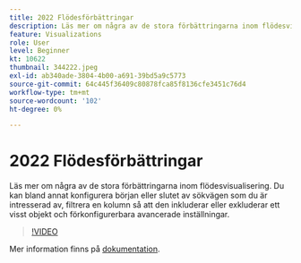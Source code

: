 ```yaml
---
title: 2022 Flödesförbättringar
description: Läs mer om några av de stora förbättringarna inom flödesvisualisering. Du kan bland annat konfigurera början eller slutet av sökvägen som du är intresserad av, filtrera en kolumn så att den inkluderar eller exkluderar ett visst objekt och förkonfigurerbara avancerade inställningar.
feature: Visualizations
role: User
level: Beginner
kt: 10622
thumbnail: 344222.jpeg
exl-id: ab340ade-3804-4b00-a691-39bd5a9c5773
source-git-commit: 64c445f36409c80878fca85f8136cfe3451c76d4
workflow-type: tm+mt
source-wordcount: '102'
ht-degree: 0%

---
```


# 2022 Flödesförbättringar

Läs mer om några av de stora förbättringarna inom flödesvisualisering. Du kan bland annat konfigurera början eller slutet av sökvägen som du är intresserad av, filtrera en kolumn så att den inkluderar eller exkluderar ett visst objekt och förkonfigurerbara avancerade inställningar.

>[!VIDEO](https://video.tv.adobe.com/v/344222/?quality=12&learn=on)

Mer information finns på [dokumentation](https://experienceleague.adobe.com/docs/analytics/analyze/analysis-workspace/visualizations/flow/create-flow.html).
